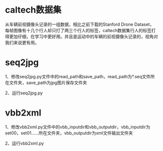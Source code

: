 # caltech数据集
从车辆前视摄像头记录的一组数据，相比之前下载的Stanford Drone Dataset，每帧图像有十几个行人却只打了两三个行人的标签，caltech数据集行人的标签打得更加仔细，在学习中更好用。并且是运动中的车辆的前视摄像头记录的，视角对我们来说更有用。

# seq2jpg

1、修改seq2jpg.py文件中的read_path和save_path，read_path为*.seq文件所在文件夹，save_path为jpg图片保存文件夹

2、运行seq2jpg.py

# vbb2xml

1、修改vbb2xml.py文件中的vbb_inputdir和vbb_outputdir，vbb_inputdir为set00，set01……所在文件夹，vbb_outputdir为xml文件输出文件夹

2、运行vbb2xml.py
